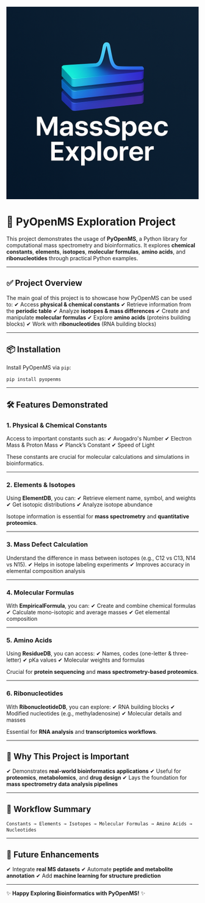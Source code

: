 ![MassSpec Explorer Logo](ChatGPT%20Image%20Aug%2029%2C%202025%2C%2011_37_31%20PM.png)


# 🔬 PyOpenMS Exploration Project

This project demonstrates the usage of **PyOpenMS**, a Python library for computational mass spectrometry and bioinformatics.
It explores **chemical constants**, **elements**, **isotopes**, **molecular formulas**, **amino acids**, and **ribonucleotides** through practical Python examples.

---

## ✅ **Project Overview**

The main goal of this project is to showcase how PyOpenMS can be used to:
✔ Access **physical & chemical constants**
✔ Retrieve information from the **periodic table**
✔ Analyze **isotopes & mass differences**
✔ Create and manipulate **molecular formulas**
✔ Explore **amino acids** (proteins building blocks)
✔ Work with **ribonucleotides** (RNA building blocks)

---

## 📦 **Installation**

Install PyOpenMS via `pip`:

```bash
pip install pyopenms
```

---

## 🛠 **Features Demonstrated**

### **1. Physical & Chemical Constants**

Access to important constants such as:
✔ Avogadro's Number
✔ Electron Mass & Proton Mass
✔ Planck’s Constant
✔ Speed of Light

These constants are crucial for molecular calculations and simulations in bioinformatics.

---

### **2. Elements & Isotopes**

Using **ElementDB**, you can:
✔ Retrieve element name, symbol, and weights
✔ Get isotopic distributions
✔ Analyze isotope abundance

Isotope information is essential for **mass spectrometry** and **quantitative proteomics**.

---

### **3. Mass Defect Calculation**

Understand the difference in mass between isotopes (e.g., C12 vs C13, N14 vs N15).
✔ Helps in isotope labeling experiments
✔ Improves accuracy in elemental composition analysis

---

### **4. Molecular Formulas**

With **EmpiricalFormula**, you can:
✔ Create and combine chemical formulas
✔ Calculate mono-isotopic and average masses
✔ Get elemental composition

---

### **5. Amino Acids**

Using **ResidueDB**, you can access:
✔ Names, codes (one-letter & three-letter)
✔ pKa values
✔ Molecular weights and formulas

Crucial for **protein sequencing** and **mass spectrometry-based proteomics**.

---

### **6. Ribonucleotides**

With **RibonucleotideDB**, you can explore:
✔ RNA building blocks
✔ Modified nucleotides (e.g., methyladenosine)
✔ Molecular details and masses

Essential for **RNA analysis** and **transcriptomics workflows**.

---

## 🎯 **Why This Project is Important**

✔ Demonstrates **real-world bioinformatics applications**
✔ Useful for **proteomics**, **metabolomics**, and **drug design**
✔ Lays the foundation for **mass spectrometry data analysis pipelines**

---

## 📌 **Workflow Summary**

```
Constants → Elements → Isotopes → Molecular Formulas → Amino Acids → Nucleotides
```

---

## 🚀 **Future Enhancements**

✔ Integrate **real MS datasets**
✔ Automate **peptide and metabolite annotation**
✔ Add **machine learning for structure prediction**

---

✨ **Happy Exploring Bioinformatics with PyOpenMS!** ✨
